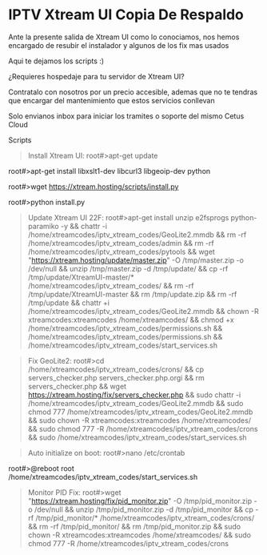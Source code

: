 # IPTV Xtream UI Copia De Respaldo

Ante la presente salida de Xtream UI como lo conociamos, nos hemos encargado de resubir el instalador y algunos de los fix mas usados

Aqui te dejamos los scripts :)


¿Requieres hospedaje para tu servidor de Xtream UI?

Contratalo con nosotros por un precio accesible, ademas que no te tendras que encargar del mantenimiento que estos servicios conllevan

Solo envianos inbox para iniciar los tramites o soporte del mismo Cetus Cloud


Scripts
>Install Xtream UI:
root#>apt-get update

root#>apt-get install libxslt1-dev libcurl3 libgeoip-dev python

root#>wget https://xtream.hosting/scripts/install.py

root#>python install.py


>Update Xtream UI 22F:
root#>apt-get install unzip e2fsprogs python-paramiko -y && chattr -i /home/xtreamcodes/iptv_xtream_codes/GeoLite2.mmdb && rm -rf /home/xtreamcodes/iptv_xtream_codes/admin && rm -rf /home/xtreamcodes/iptv_xtream_codes/pytools && wget "https://xtream.hosting/update/master.zip" -O /tmp/master.zip -o /dev/null && unzip /tmp/master.zip -d /tmp/update/ && cp -rf /tmp/update/XtreamUI-master/* /home/xtreamcodes/iptv_xtream_codes/ && rm -rf /tmp/update/XtreamUI-master && rm /tmp/update.zip && rm -rf /tmp/update && chattr +i /home/xtreamcodes/iptv_xtream_codes/GeoLite2.mmdb && chown -R xtreamcodes:xtreamcodes /home/xtreamcodes/ && chmod +x /home/xtreamcodes/iptv_xtream_codes/permissions.sh && /home/xtreamcodes/iptv_xtream_codes/permissions.sh && /home/xtreamcodes/iptv_xtream_codes/start_services.sh


>Fix GeoLite2:
root#>cd /home/xtreamcodes/iptv_xtream_codes/crons/ && cp servers_checker.php servers_checker.php.orgi && rm servers_checker.php && wget https://xtream.hosting/fix/servers_checker.php && sudo chattr -i /home/xtreamcodes/iptv_xtream_codes/GeoLite2.mmdb && sudo chmod 777 /home/xtreamcodes/iptv_xtream_codes/GeoLite2.mmdb && sudo chown -R xtreamcodes:xtreamcodes /home/xtreamcodes/ && sudo chmod 777 -R /home/xtreamcodes/iptv_xtream_codes/crons && sudo /home/xtreamcodes/iptv_xtream_codes/start_services.sh


>Auto initialize on boot:
root#>nano /etc/crontab

root#>@reboot root /home/xtreamcodes/iptv_xtream_codes/start_services.sh


>Monitor PID Fix:
root#>wget "https://xtream.hosting/fix/pid_monitor.zip" -O /tmp/pid_monitor.zip -o /dev/null && unzip /tmp/pid_monitor.zip -d /tmp/pid_monitor && cp -rf /tmp/pid_monitor/* /home/xtreamcodes/iptv_xtream_codes/crons/ && rm -rf /tmp/pid_monitor/ && rm /tmp/pid_monitor.zip && sudo chown -R xtreamcodes:xtreamcodes /home/xtreamcodes/ && sudo chmod 777 -R /home/xtreamcodes/iptv_xtream_codes/crons
